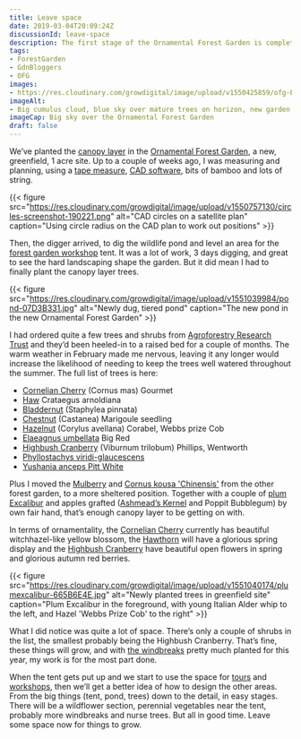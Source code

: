 ```yaml
---
title: Leave space
date: 2019-03-04T20:09:24Z
discussionId: leave-space
description: The first stage of the Ornamental Forest Garden is complete and there are large gaps about the place. This is fine, for now.
tags: 
- ForestGarden
- GdnBloggers
- OFG
images: 
- https://res.cloudinary.com/growdigital/image/upload/v1550425859/ofg-E983F6D5.jpg
imageAlt: 
- Big cumulus cloud, blue sky over mature trees on horizon, new garden foreground
imageCap: Big sky over the Ornamental Forest Garden
draft: false
---
```


We’ve planted the [canopy layer](https://www.forestgarden.wales/blog/seven-layers-forest-garden/) in the [Ornamental Forest Garden](https://www.forestgarden.wales/blog/introducing-ornamental-maintenance-free-forest-garden/), a new, greenfield, 1 acre site. Up to a couple of weeks ago, I was measuring and planning, using a [tape measure](https://www.amazon.co.uk/Silverline-MT46-Open-Surveyors-Measure/dp/B000LFRMC8/), [CAD software](https://www.qcad.org/en/), bits of bamboo and lots of string. 

{{< figure src="https://res.cloudinary.com/growdigital/image/upload/v1550757130/circles-screenshot-190221.png" alt="CAD circles on a satellite plan" caption="Using circle radius on the CAD plan to work out positions" >}}

Then, the digger arrived, to dig the wildlife pond and level an area for the [forest garden workshop](/workshop/) tent. It was a lot of work, 3 days digging, and great to see the hard landscaping shape the garden. But it did mean I had to finally plant the canopy layer trees.

{{< figure src="https://res.cloudinary.com/growdigital/image/upload/v1551039984/pond-07D3B331.jpg" alt="Newly dug, tiered pond" caption="The new pond in the new Ornamental Forest Garden" >}}

I had ordered quite a few trees and shrubs from [Agroforestry Research Trust](https://www.agroforestry.co.uk) and they’d been heeled-in to a raised bed for a couple of months. The warm weather in February made me nervous, leaving it any longer would increase the likelihood of needing to keep the trees well watered throughout the summer. The full list of trees is here:

* [Cornelian Cherry](https://pfaf.org/user/plant.aspx?latinname=Cornus+mas) (Cornus mas) Gourmet
* [Haw](https://pfaf.org/user/plant.aspx?latinname=Crataegus+arnoldiana) Crataegus arnoldiana
* [Bladdernut](https://pfaf.org/user/plant.aspx?latinname=staphylea+pinnata) (Staphylea pinnata)
* [Chestnut](https://pfaf.org/user/plant.aspx?latinname=Castanea+sativa) (Castanea) Marigoule seedling
* [Hazelnut](https://pfaf.org/user/plant.aspx?latinname=Corylus+avellana) (Corylus avellana) Corabel, Webbs prize Cob
* [Elaeagnus umbellata](https://pfaf.org/user/plant.aspx?latinname=Elaeagnus+umbellata) Big Red
* [Highbush Cranberry](https://pfaf.org/user/plant.aspx?latinname=Viburnum+trilobum) (Viburnum trilobum) Phillips, Wentworth
* [Phyllostachys viridi-glaucescens](https://pfaf.org/user/plant.aspx?latinname=Phyllostachys+viridiglaucescens)
* [Yushania anceps Pitt White](https://pfaf.org/user/plant.aspx?latinname=Yushania+anceps)

Plus I moved the [Mulberry](https://pfaf.org/user/plant.aspx?latinname=Morus+alba) and [Cornus kousa 'Chinensis'](https://pfaf.org/user/plant.aspx?latinname=Cornus+kousa+chinensis) from the other forest garden, to a more sheltered position. Together with a couple of [plum Excalibur](https://www.orangepippin.com/varieties/plums/excalibur) and apples grafted ([Ashmead’s Kernel](https://www.orangepippin.com/varieties/apples/ashmeads-kernel) and Poppit Bubblegum) by own fair hand, that’s enough canopy layer to be getting on with.

In terms of ornamentality, the [Cornelian Cherry](https://www.rhs.org.uk/Plants/4399/i-Cornus-mas-i/Details) currently has beautiful witchhazel-like yellow blossom, the [Hawthorn](https://pfaf.org/user/plant.aspx?latinname=Crataegus+arnoldiana) will have a glorious spring display and the [Highbush Cranberry](https://pfaf.org/user/plant.aspx?latinname=Viburnum+trilobum) have beautiful open flowers in spring and glorious autumn red berries. 

{{< figure src="https://res.cloudinary.com/growdigital/image/upload/v1551040174/plumexcalibur-665B6E4E.jpg" alt="Newly planted trees in greenfield site" caption="Plum Excalibur in the foreground, with young Italian Alder whip to the left, and Hazel 'Webbs Prize Cob' to the right" >}}

What I did notice was quite a lot of space. There’s only a couple of shrubs in the list, the smallest probably being the Highbush Cranberry. That’s fine, these things will grow, and with [the windbreaks](https://www.forestgarden.wales/blog/plant-mulch-windbreak/) pretty much planted for this year, my work is for the most part done. 

When the tent gets put up and we start to use the space for [tours](/tour/) and [workshops](/workshop/), then we’ll get a better idea of how to design the other areas. From the big things (tent, pond, trees) down to the detail, in easy stages. There will be a wildflower section, perennial vegetables near the tent, probably more windbreaks and nurse trees. But all in good time. Leave some space now for things to grow.

